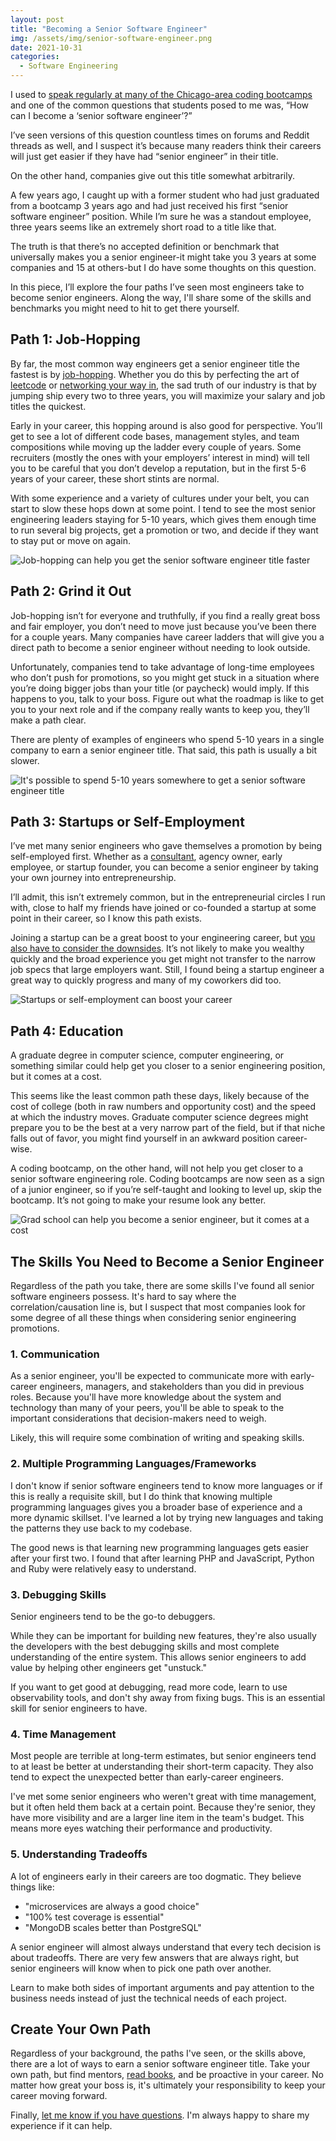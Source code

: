 ```yaml
---
layout: post
title: "Becoming a Senior Software Engineer"
img: /assets/img/senior-software-engineer.png
date: 2021-10-31
categories:
  - Software Engineering
---
```


I used to [speak regularly at many of the Chicago-area coding bootcamps](https://www.karllhughes.com/posts/graduate-code-bootcamp) and one of the common questions that students posed to me was, “How can I become a ‘senior software engineer’?”

I’ve seen versions of this question countless times on forums and Reddit threads as well, and I suspect it’s because many readers think their careers will just get easier if they have had “senior engineer” in their title.

On the other hand, companies give out this title somewhat arbitrarily.

A few years ago, I caught up with a former student who had just graduated from a bootcamp 3 years ago and had just received his first “senior software engineer” position. While I’m sure he was a standout employee, three years seems like an extremely short road to a title like that.

The truth is that there’s no accepted definition or benchmark that universally makes you a senior engineer-it might take you 3 years at some companies and 15 at others-but I do have some thoughts on this question.

In this piece, I’ll explore the four paths I’ve seen most engineers take to become senior engineers. Along the way, I'll share some of the skills and benchmarks you might need to hit to get there yourself.

## Path 1: Job-Hopping

By far, the most common way engineers get a senior engineer title the fastest is by [job-hopping](https://www.forbes.com/sites/jacquelynsmith/2013/03/08/the-pros-and-cons-of-job-hopping/?sh=2c3e18e247be). Whether you do this by perfecting the art of [leetcode](https://medium.com/@teamblind/about-leetcode-and-the-recruiting-process-in-silicon-valley-d91eab67106) or [networking your way in](https://www.karllhughes.com/posts/the-key-to-networking-keeping-in-touch), the sad truth of our industry is that by jumping ship every two to three years, you will maximize your salary and job titles the quickest.

Early in your career, this hopping around is also good for perspective. You’ll get to see a lot of different code bases, management styles, and team compositions while moving up the ladder every couple of years. Some recruiters (mostly the ones with your employers’ interest in mind) will tell you to be careful that you don’t develop a reputation, but in the first 5-6 years of your career, these short stints are normal.

With some experience and a variety of cultures under your belt, you can start to slow these hops down at some point. I tend to see the most senior engineering leaders staying for 5-10 years, which gives them enough time to run several big projects, get a promotion or two, and decide if they want to stay put or move on again.

![Job-hopping can help you get the senior software engineer title faster](https://i.imgur.com/4tnpfIo.png)

## Path 2: Grind it Out

Job-hopping isn’t for everyone and truthfully, if you find a really great boss and fair employer, you don’t need to move just because you’ve been there for a couple years. Many companies have career ladders that will give you a direct path to become a senior engineer without needing to look outside.

Unfortunately, companies tend to take advantage of long-time employees who don’t push for promotions, so you might get stuck in a situation where you’re doing bigger jobs than your title (or paycheck) would imply. If this happens to you, talk to your boss. Figure out what the roadmap is like to get you to your next role and if the company really wants to keep you, they’ll make a path clear.

There are plenty of examples of engineers who spend 5-10 years in a single company to earn a senior engineer title. That said, this path is usually a bit slower.

![It's possible to spend 5-10 years somewhere to get a senior software engineer title](https://i.imgur.com/xu24gFn.png)

## Path 3: Startups or Self-Employment

I’ve met many senior engineers who gave themselves a promotion by being self-employed first. Whether as a [consultant](https://www.karllhughes.com/posts/startup-consulting), agency owner, early employee, or startup founder, you can become a senior engineer by taking your own journey into entrepreneurship.

I’ll admit, this isn’t extremely common, but in the entrepreneurial circles I run with, close to half my friends have joined or co-founded a startup at some point in their career, so I know this path exists.

Joining a startup can be a great boost to your engineering career, but [you also have to consider the downsides](https://www.karllhughes.com/posts/myths-working-engineer-startup). It’s not likely to make you wealthy quickly and the broad experience you get might not transfer to the narrow job specs that large employers want. Still, I found being a startup engineer a great way to quickly progress and many of my coworkers did too.

![Startups or self-employment can boost your career](https://i.imgur.com/EHE3b1g.png)

## Path 4: Education

A graduate degree in computer science, computer engineering, or something similar could help get you closer to a senior engineering position, but it comes at a cost.

This seems like the least common path these days, likely because of the cost of college (both in raw numbers and opportunity cost) and the speed at which the industry moves. Graduate computer science degrees might prepare you to be the best at a very narrow part of the field, but if that niche falls out of favor, you might find yourself in an awkward position career-wise.

A coding bootcamp, on the other hand, will not help you get closer to a senior software engineering role. Coding bootcamps are now seen as a sign of a junior engineer, so if you’re self-taught and looking to level up, skip the bootcamp. It’s not going to make your resume look any better.

![Grad school can help you become a senior engineer, but it comes at a cost](https://i.imgur.com/d6cUcPY.png)

## The Skills You Need to Become a Senior Engineer

Regardless of the path you take, there are some skills I've found all senior software engineers possess. It's hard to say where the correlation/causation line is, but I suspect that most companies look for some degree of all these things when considering senior engineering promotions.

### 1. Communication

As a senior engineer, you'll be expected to communicate more with early-career engineers, managers, and stakeholders than you did in previous roles. Because you'll have more knowledge about the system and technology than many of your peers, you'll be able to speak to the important considerations that decision-makers need to weigh.

Likely, this will require some combination of writing and speaking skills.

### 2. Multiple Programming Languages/Frameworks

I don't know if senior software engineers tend to know more languages or if this is really a requisite skill, but I do think that knowing multiple programming languages gives you a broader base of experience and a more dynamic skillset. I've learned a lot by trying new languages and taking the patterns they use back to my codebase.

The good news is that learning new programming languages gets easier after your first two. I found that after learning PHP and JavaScript, Python and Ruby were relatively easy to understand.

### 3. Debugging Skills

Senior engineers tend to be the go-to debuggers.

While they can be important for building new features, they're also usually the developers with the best debugging skills and most complete understanding of the entire system. This allows senior engineers to add value by helping other engineers get "unstuck."

If you want to get good at debugging, read more code, learn to use observability tools, and don't shy away from fixing bugs. This is an essential skill for senior engineers to have.

### 4. Time Management

Most people are terrible at long-term estimates, but senior engineers tend to at least be better at understanding their short-term capacity. They also tend to expect the unexpected better than early-career engineers.

I've met some senior engineers who weren't great with time management, but it often held them back at a certain point. Because they're senior, they have more visibility and are a larger line item in the team's budget. This means more eyes watching their performance and productivity.

### 5. Understanding Tradeoffs

A lot of engineers early in their careers are too dogmatic. They believe things like:

- "microservices are always a good choice"
- "100% test coverage is essential"
- "MongoDB scales better than PostgreSQL"

A senior engineer will almost always understand that every tech decision is about tradeoffs. There are very few answers that are always right, but senior engineers will know when to pick one path over another.

Learn to make both sides of important arguments and pay attention to the business needs instead of just the technical needs of each project.

## Create Your Own Path

Regardless of your background, the paths I've seen, or the skills above, there are a lot of ways to earn a senior software engineer title. Take your own path, but find mentors, [read books](https://www.karllhughes.com/posts/software-engineering-books), and be proactive in your career. No matter how great your boss is, it's ultimately your responsibility to keep your career moving forward.

Finally, [let me know if you have questions](https://twitter.com/KarlLHughes). I'm always happy to share my experience if it can help.
